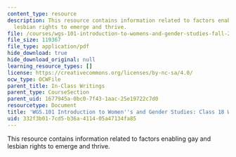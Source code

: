 ```yaml
---
content_type: resource
description: This resource contains information related to factors enabling gay and
  lesbian rights to emerge and thrive.
file: /courses/wgs-101-introduction-to-womens-and-gender-studies-fall-2014/332f3b017cd5b36a411405a47134fa85_MITWGS_101F14_InClass18A.pdf
file_size: 119367
file_type: application/pdf
hide_download: true
hide_download_original: null
learning_resource_types: []
license: https://creativecommons.org/licenses/by-nc-sa/4.0/
ocw_type: OCWFile
parent_title: In-Class Writings
parent_type: CourseSection
parent_uid: 1677945a-0bc0-7f43-1aac-25e19722c7d0
resourcetype: Document
title: 'WGS.101 Introduction to Women''s and Gender Studies: Class 18 Writing A'
uid: 332f3b01-7cd5-b36a-4114-05a47134fa85
---
```

This resource contains information related to factors enabling gay and lesbian rights to emerge and thrive.